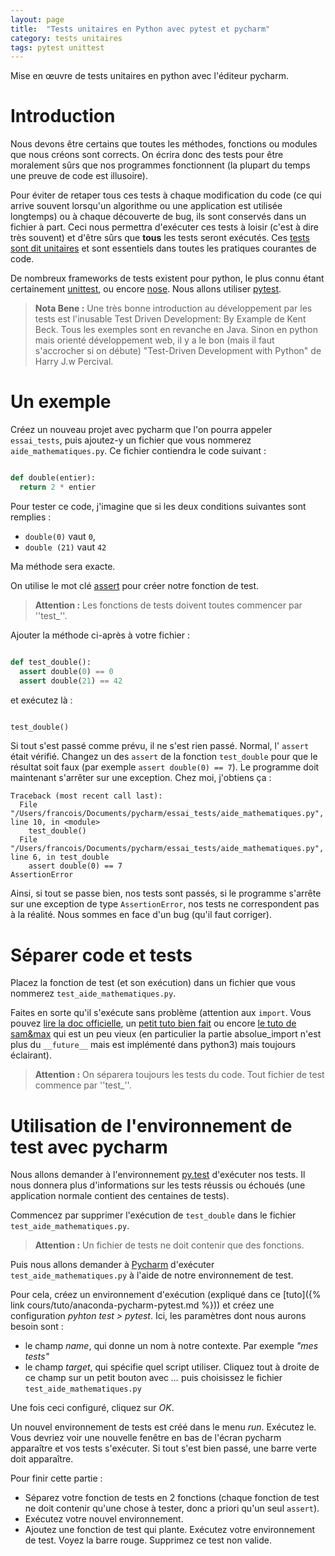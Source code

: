 ```yaml
---
layout: page
title:  "Tests unitaires en Python avec pytest et pycharm"
category: tests unitaires
tags: pytest unittest
---
```


Mise en œuvre de tests unitaires en python avec l'éditeur pycharm.
<!--more-->

# Introduction


Nous devons être certains que toutes les méthodes, fonctions ou modules que nous créons sont corrects. On écrira donc des tests pour être moralement sûrs que nos programmes fonctionnent (la plupart du temps une preuve de code est illusoire). 

Pour éviter de retaper tous ces tests à chaque modification du code (ce qui arrive souvent lorsqu'un algorithme ou une application est utilisée longtemps) ou à chaque découverte de bug, ils sont conservés dans un fichier à part. Ceci nous permettra d'exécuter ces tests à loisir (c'est à dire très souvent) et d'être sûrs que **tous** les tests seront exécutés. Ces  [tests sont dit unitaires]([https://fr.wikipedia.org/wiki/Test_unitaire) et sont essentiels dans toutes les pratiques courantes de code.


De nombreux frameworks de tests existent pour python, le plus connu étant certainement [unittest](https://docs.python.org/3/library/unittest.html), ou encore [nose](http://nose.readthedocs.io/en/latest/). Nous allons utiliser [pytest](http://pytest.org).

> **Nota Bene :**
>Une très bonne introduction au développement par les tests est l'inusable Test Driven Development: By Example de Kent Beck. Tous les exemples sont en revanche en Java.
> Sinon en python mais orienté développement web, il y a le bon (mais il faut s'accrocher si on débute) "Test-Driven Development with Python" de Harry J.w Percival.


# Un exemple

Créez un nouveau projet avec pycharm que l'on pourra appeler `essai_tests`, puis ajoutez-y un fichier que vous nommerez `aide_mathematiques.py`. Ce fichier contiendra le code suivant :
~~~ python

def double(entier):
  return 2 * entier
~~~

Pour tester ce code, j'imagine que si les deux conditions suivantes sont remplies :
  - `double(0)` vaut `0`,
  - `double (21)` vaut `42`

Ma méthode sera exacte. 

On utilise le mot clé [assert](http://www.tutorialspoint.com/python/assertions_in_python.htm) pour créer notre fonction de test. 

> **Attention :**
> Les fonctions de tests doivent toutes commencer par ''test_''.
>

Ajouter la méthode ci-après à votre fichier :

~~~ python

def test_double():
  assert double(0) == 0
  assert double(21) == 42

~~~

et exécutez là : 

~~~ python

test_double()
~~~


Si tout s'est passé comme prévu, il ne s'est rien passé. Normal, l' `assert` était vérifié. Changez un des `assert` de la fonction `test_double` pour que le résultat soit faux (par exemple `assert double(0) == 7`). Le programme doit maintenant s'arrêter sur une exception. Chez moi, j'obtiens ça :

~~~
Traceback (most recent call last):
  File "/Users/francois/Documents/pycharm/essai_tests/aide_mathematiques.py", line 10, in <module>
    test_double()
  File "/Users/francois/Documents/pycharm/essai_tests/aide_mathematiques.py", line 6, in test_double
    assert double(0) == 7
AssertionError
~~~

Ainsi, si tout se passe bien, nos tests sont passés, si le programme s'arrête sur une exception de type `AssertionError`, nos tests ne correspondent pas à la réalité. Nous sommes en face d'un bug (qu'il faut corriger).

# Séparer code et tests 

Placez la fonction de test (et son exécution) dans un fichier que vous nommerez `test_aide_mathematiques.py`. 

Faites en sorte qu'il s'exécute sans problème (attention aux `import`. Vous pouvez [lire la doc officielle](https://docs.python.org/fr/3.7/tutorial/modules.html),  un [petit tuto bien fait](https://www.learnpython.org/en/Modules_and_Packages) ou encore [le tuto de sam&max](http://sametmax.com/les-imports-en-python/) qui est un peu vieux (en particulier la partie absolue_import n'est plus du `__future__` mais est implémenté dans python3) mais toujours éclairant).

> **Attention :**
>On séparera toujours les tests du code. Tout fichier de test commence par ''test_''.
>


# Utilisation de l'environnement de test avec pycharm


Nous allons demander à l'environnement [py.test](http://pytest.org/latest/) d'exécuter nos tests. Il nous donnera plus d'informations sur les tests réussis ou échoués (une application normale contient des centaines de tests). 

Commencez par supprimer l'exécution de `test_double` dans le fichier `test_aide_mathematiques.py`. 

>**Attention :**
>Un fichier de tests ne doit contenir que des fonctions.
>


Puis nous allons demander à [Pycharm](https://www.jetbrains.com/pycharm/) d'exécuter `test_aide_mathematiques.py` à l'aide de notre environnement de test.



 Pour cela, créez un environnement d'exécution (expliqué dans ce [tuto]({% link cours/tuto/anaconda-pycharm-pytest.md %})) et créez une configuration  *pyhton test > pytest*. Ici, les paramètres dont nous aurons besoin sont :
 
  - le champ *name*, qui donne un nom à notre contexte. Par exemple *"mes tests"*
  - le champ *target*, qui spécifie quel script utiliser. Cliquez tout à droite de ce champ sur un petit bouton avec *…* puis choisissez le fichier `test_aide_mathematiques.py`

Une fois ceci configuré, cliquez sur *OK*.


Un nouvel environnement de tests est créé dans le menu *run*. Exécutez le. Vous devriez voir une nouvelle fenêtre en bas de l'écran pycharm apparaître et vos tests s'exécuter. Si tout s'est bien passé, une barre verte doit apparaître.

Pour finir cette partie :

  - Séparez votre fonction de tests en 2 fonctions (chaque fonction de test ne doit contenir qu'une chose à tester, donc a priori qu'un seul `assert`).
  - Exécutez votre nouvel environnement.
  - Ajoutez une fonction de test qui plante. Exécutez votre environnement de test. Voyez la barre rouge. Supprimez ce test non valide.

